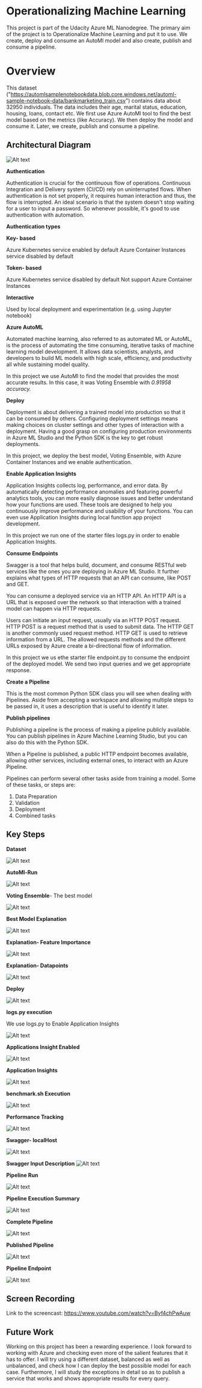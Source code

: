 

# Operationalizing Machine Learning

This project is part of the Udacity Azure ML Nanodegree. The primary aim of the project is to Operationalize Machine Learning and put it to use. We create, deploy and consume an AutoMl model and also create, publish and consume a pipeline.

# Overview
This dataset ("https://automlsamplenotebookdata.blob.core.windows.net/automl-sample-notebook-data/bankmarketing_train.csv") contains data about 32950 individuals. The data includes their age, marital status, education, housing, loans, contact etc. We first use Azure AutoMl tool to find the best model based on the metrics (like Accuracy). We then deploy the model and consume it. Later, we create, publish and consume a pipeline.

## Architectural Diagram

![Alt text](https://github.com/MonishkaDas/nd00333_AZMLND_C2/blob/master/starterfile1/Screenshots/architechture.png?raw=true "Architechture Diagram")

**Authentication**

Authentication is crucial for the continuous flow of operations. Continuous Integration and Delivery system (CI/CD) rely on uninterrupted flows. When authentication is not set properly, it requires human interaction and thus, the flow is interrupted. An ideal scenario is that the system doesn't stop waiting for a user to input a password. So whenever possible, it's good to use authentication with automation.

**Authentication types**

**Key- based**

Azure Kubernetes service enabled by default
Azure Container Instances service disabled by default

**Token- based**

Azure Kubernetes service disabled by default
Not support Azure Container Instances

**Interactive**

Used by local deployment and experimentation (e.g. using Jupyter notebook)


**Azure AutoML**

Automated machine learning, also referred to as automated ML or AutoML, is the process of automating the time consuming, iterative tasks of machine learning model development. It allows data scientists, analysts, and developers to build ML models with high scale, efficiency, and productivity all while sustaining model quality.

In this project we use AutoMl  to find the model that provides the most accurate results. In this case, it was Voting Ensemble with _0.91958 accuracy._


**Deploy**

Deployment is about delivering a trained model into production so that it can be consumed by others. Configuring deployment settings means making choices on cluster settings and other types of interaction with a deployment. Having a good grasp on configuring production environments in Azure ML Studio and the Python SDK is the key to get robust deployments.

In this project, we deploy the best model, Voting Ensemble, with Azure Container Instances and we enable authentication.


**Enable Application Insights**

Application Insights collects log, performance, and error data. By automatically detecting performance anomalies and featuring powerful analytics tools, you can more easily diagnose issues and better understand how your functions are used. These tools are designed to help you continuously improve performance and usability of your functions. You can even use Application Insights during local function app project development. 

In this project we run one of the starter files logs.py in order to enable Application Insights.


**Consume Endpoints**

Swagger is a tool that helps build, document, and consume RESTful web services like the ones you are deploying in Azure ML Studio. It further explains what types of HTTP requests that an API can consume, like POST and GET.

You can consume a deployed service via an HTTP API. An HTTP API is a URL that is exposed over the network so that interaction with a trained model can happen via HTTP requests.

Users can initiate an input request, usually via an HTTP POST request. HTTP POST is a request method that is used to submit data. The HTTP GET is another commonly used request method. HTTP GET is used to retrieve information from a URL. The allowed requests methods and the different URLs exposed by Azure create a bi-directional flow of information.

In  this project we us ethe starter file endpoint.py to consume the endpoint of the deployed model. We send two input queries and we get appropriate response.


**Create a Pipeline**

This is the most common Python SDK class you will see when dealing with Pipelines. Aside from accepting a workspace and allowing multiple steps to be passed in, it uses a description that is useful to identify it later.

**Publish pipelines**

Publishing a pipeline is the process of making a pipeline publicly available. You can publish pipelines in Azure Machine Learning Studio, but you can also do this with the Python SDK.

When a Pipeline is published, a public HTTP endpoint becomes available, allowing other services, including external ones, to interact with an Azure Pipeline.

Pipelines can perform several other tasks aside from training a model. Some of these tasks, or steps are:

1.  Data Preparation
2.  Validation
3.  Deployment
4.  Combined tasks


## Key Steps



**Dataset**

![Alt text]( https://github.com/MonishkaDas/nd00333_AZMLND_C2/blob/master/starterfile1/Screenshots/Datasets.png?raw=true "")


**AutoMl-Run**

![Alt text]( https://github.com/MonishkaDas/nd00333_AZMLND_C2/blob/master/starterfile1/Screenshots/AutoML-Run.png?raw=true "")


**Voting Ensemble**- The best model

![Alt text](https://github.com/MonishkaDas/nd00333_AZMLND_C2/blob/master/starterfile1/Screenshots/Screenshot%20(13).png?raw=true "VotingEnsemble")


**Best Model Explanation**

![Alt text]( https://github.com/MonishkaDas/nd00333_AZMLND_C2/blob/master/starterfile1/Screenshots/BestModelExpalnation.png?raw=true "")


**Explanation- Feature Importance**

![Alt text]( https://github.com/MonishkaDas/nd00333_AZMLND_C2/blob/master/starterfile1/Screenshots/Explanation-FeatureImportance.png?raw=true "")


**Explanation- Datapoints**

![Alt text]( https://github.com/MonishkaDas/nd00333_AZMLND_C2/blob/master/starterfile1/Screenshots/Explanation-DataPoints.png?raw=true "")


**Deploy**

![Alt text]( https://github.com/MonishkaDas/nd00333_AZMLND_C2/blob/master/starterfile1/Screenshots/Successful-Deployment.png?raw=true "")


**logs.py execution**

We use logs.py to Enable Application Insights

![Alt text]( https://github.com/MonishkaDas/nd00333_AZMLND_C2/blob/master/starterfile1/Screenshots/logsFile.png?raw=true "")


**Applications Insight Enabled**

![Alt text]( https://github.com/MonishkaDas/nd00333_AZMLND_C2/blob/master/starterfile1/Screenshots/ApplicationInsightsEnables.png?raw=true "")


**Application Insights**

![Alt text]( https://github.com/MonishkaDas/nd00333_AZMLND_C2/blob/master/starterfile1/Screenshots/AppInsights.png?raw=true "")


**benchmark.sh Execution**

![Alt text]( https://github.com/MonishkaDas/nd00333_AZMLND_C2/blob/master/starterfile1/Screenshots/BenchmarkFile.png?raw=true "")


**Performance Tracking**

![Alt text]( https://github.com/MonishkaDas/nd00333_AZMLND_C2/blob/master/starterfile1/Screenshots/Performance.png?raw=true "")


**Swagger- localHost**

![Alt text]( https://github.com/MonishkaDas/nd00333_AZMLND_C2/blob/master/starterfile1/Screenshots/Swagger-Deploy.png?raw=true "")


**Swagger Input Description**
![Alt text](https://github.com/MonishkaDas/nd00333_AZMLND_C2/blob/master/starterfile1/Screenshots/LocalHost.png?raw=true "")


**Pipeline Run**

![Alt text](https://github.com/MonishkaDas/nd00333_AZMLND_C2/blob/master/starterfile1/Screenshots/waitforcompletion.png?raw=true "")


**Pipeline Execution Summary**

![Alt text](https://github.com/MonishkaDas/nd00333_AZMLND_C2/blob/master/starterfile1/Screenshots/pipelineExecutionSummary.png?raw=true "")


**Complete Pipeline**

![Alt text](https://github.com/MonishkaDas/nd00333_AZMLND_C2/blob/master/starterfile1/Screenshots/CompletePipeline.png?raw=true "")


**Published Pipeline**

![Alt text](https://github.com/MonishkaDas/nd00333_AZMLND_C2/blob/master/starterfile1/Screenshots/PublishedPipeline.png?raw=true "")


**Pipeline Endpoint**

![Alt text](https://github.com/MonishkaDas/nd00333_AZMLND_C2/blob/master/starterfile1/Screenshots/PipelineEndpoint.png?raw=true "")




## Screen Recording

Link to the screencast: https://www.youtube.com/watch?v=Byf4chPwAuw

## Future Work

Working on this project has been a rewarding experience. I look forward to working with Azure and checking even more of the salient features that it has to offer. I will try using a different dataset, balanced as well as unbalanced, and check how I can deploy the best possible model for each case. Furthermore, I will study the exceptions in detail so as to publish a service that works and shows appropriate results for every query. 
